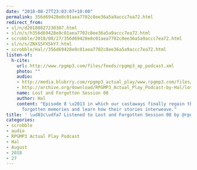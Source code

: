 ```yaml
---
date: "2018-08-27T23:03:07+10:00"
permalink: 356d69428e8c01aea7702c8ee36a5a9accc7ea72.html
redirect_from:
- sl/n/d20180827230307.html
- sl/n/s/h356d69428e8c01aea7702c8ee36a5a9accc7ea72.html
- scrobble/2018/08/27/356d69428e8c01aea7702c8ee36a5a9accc7ea72.html
- sl/n/s/ZNXS5FX5kY7.html
- scrobble/Hal//356d69428e8c01aea7702c8ee36a5a9accc7ea72.html
listen-of:
  h-cite:
    url: http://www.rpgmp3.com/files/feeds/rpgmp3_ap_podcast.xml
    photo: ""
    audio:
    - http://media.blubrry.com/rpgmp3_actual_play/www.rpgmp3.com/files/game_recordings/Sugar_Fuelled_Gamers/lost_and_forgotten_session_08.mp3
    - http://archive.org/download/RPGMP3_Actual_Play_Podcast-by-Hal/lost_and_forgotten_session_08.mp3
    name: Lost and Forgotten Session 08
    author: Hal
    content: "Episode 8 \u2013 in which our castaways finally regain their lost and
      forgotten memories and learn how their stories interweave."
title: ' \ud83c\udfa7 Listened to Lost and Forgotten Session 08 by @rpgmp3 From #RPGMP3ActualPlayPodcast'
categories:
- scrobble
- audio
- RPGMP3 Actual Play Podcast
- Hal
- August
- 2018
- 27
---
```

